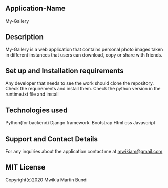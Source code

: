 ## Application-Name
My-Gallery

## Description
My-Gallery is a web application that contains personal photo images taken in different instances that users can download, copy  or share with friends.

## Set up and Installation requirements
Any developer that needs to see the work should clone the repository.
Check the requirements and install them.
Check the python version in the runtime.txt file and install

## Technologies used
Python(for backend)
Django framework.
Bootstrap
Html
css
Javascript

## Support and Contact Details
For any inquiries about the application contact me at mwikiam@gmail.com

## MIT License
Copyright(c)2020 Mwikia Martin Bundi